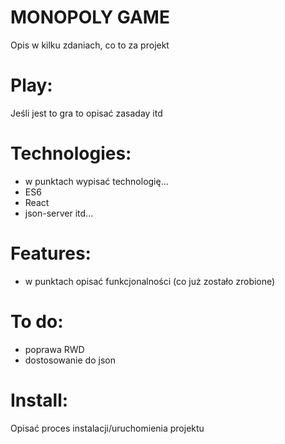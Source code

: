 # MONOPOLY GAME 

Opis w kilku zdaniach, co to za projekt

# Play: 
Jeśli jest to gra to opisać zasaday itd

# Technologies: 
- w punktach wypisać technologię...
- ES6
- React
- json-server itd...

# Features:

- w punktach opisać funkcjonalności
(co już zostało zrobione)

# To do:

- poprawa RWD
- dostosowanie do json


# Install:

Opisać proces instalacji/uruchomienia projektu